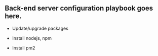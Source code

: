 ## Back-end server configuration playbook goes here.

- Update/upgrade packages

- Install nodejs, npm
  
- Install pm2